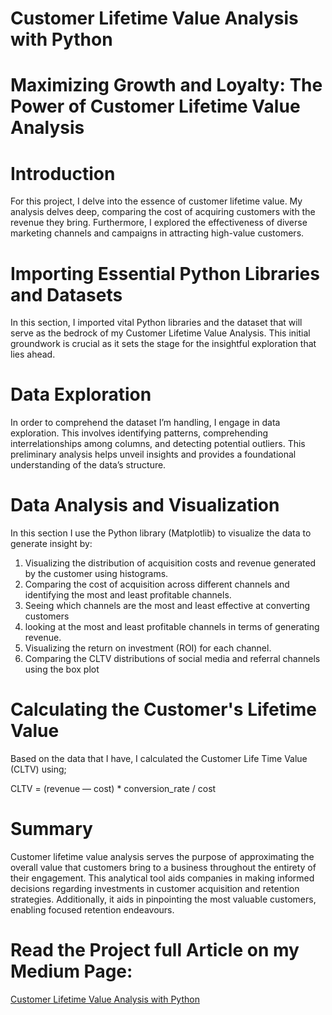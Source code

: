 # Customer Lifetime Value Analysis with Python
# Maximizing Growth and Loyalty: The Power of Customer Lifetime Value Analysis


# Introduction

For this project, I delve into the essence of customer lifetime value. My analysis delves deep, comparing the cost of acquiring customers with the revenue they bring. Furthermore, I explored the effectiveness of diverse marketing channels and campaigns in attracting high-value customers.

# Importing Essential Python Libraries and Datasets

In this section, I imported vital Python libraries and the dataset that will serve as the bedrock of my Customer Lifetime Value Analysis. This initial groundwork is crucial as it sets the stage for the insightful exploration that lies ahead.

# Data Exploration

In order to comprehend the dataset I’m handling, I engage in data exploration. This involves identifying patterns, comprehending interrelationships among columns, and detecting potential outliers. This preliminary analysis helps unveil insights and provides a foundational understanding of the data’s structure.

# Data Analysis and Visualization

In this section I use the Python library (Matplotlib) to visualize the data to generate insight by:

1. Visualizing the distribution of acquisition costs and revenue generated by the customer using histograms.
2. Comparing the cost of acquisition across different channels and identifying the most and least profitable channels.
3. Seeing which channels are the most and least effective at converting customers
4. looking at the most and least profitable channels in terms of generating revenue.
5. Visualizing the return on investment (ROI) for each channel.
6. Comparing the CLTV distributions of social media and referral channels using the box plot

# Calculating the Customer's Lifetime Value

Based on the data that I have, I calculated the Customer Life Time Value (CLTV) using;

CLTV = (revenue — cost) * conversion_rate / cost

# Summary
Customer lifetime value analysis serves the purpose of approximating the overall value that customers bring to a business throughout the entirety of their engagement. This analytical tool aids companies in making informed decisions regarding investments in customer acquisition and retention strategies. Additionally, it aids in pinpointing the most valuable customers, enabling focused retention endeavours.

# Read the Project full Article on my Medium Page:

<a href="https://medium.com/@aareadegboyega/maximizing-growth-and-loyalty-the-power-of-customer-lifetime-value-analysis-381c5387288b" target="_blank">Customer Lifetime Value Analysis with Python</a> 
 
